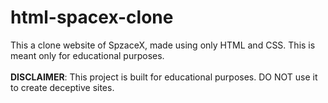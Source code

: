 # html-spacex-clone
This a clone website of SpzaceX, made using only HTML and CSS. This is meant only for educational purposes.
<br><br> <b>DISCLAIMER</b>: This project is built for educational purposes. DO NOT use it to create deceptive sites.
